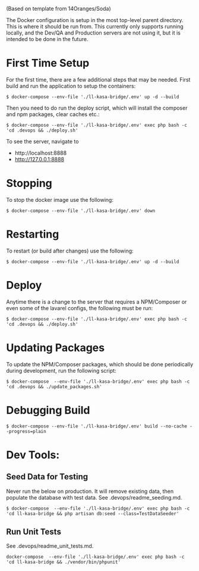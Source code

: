 (Based on template from 14Oranges/Soda)

The Docker configuration is setup in the most top-level parent directory. This is where it should be run from. This currently only
supports running locally, and the Dev/QA and Production servers are not using it, but it is intended to be done in the future. 

# First Time Setup
For the first time, there are a few additional steps that may be needed. First build and run the application to setup 
the containers:
```
$ docker-compose --env-file './ll-kasa-bridge/.env' up -d --build
```

Then you need to do run the deploy script, which will install the composer and npm packages, clear caches etc.:
```
$ docker-compose --env-file './ll-kasa-bridge/.env' exec php bash -c 'cd .devops && ./deploy.sh'
```

To see the server, navigate to
- http://localhost:8888
- http://127.0.0.1:8888

# Stopping
To stop the docker image use the following:
```
$ docker-compose --env-file './ll-kasa-bridge/.env' down
```

# Restarting
To restart (or build after changes) use the following:
```
$ docker-compose --env-file './ll-kasa-bridge/.env' up -d --build
```

# Deploy
Anytime there is a change to the server that requires a NPM/Composer or even some of the lavarel configs, the following must be run:
```
$ docker-compose --env-file './ll-kasa-bridge/.env' exec php bash -c 'cd .devops && ./deploy.sh'
```

# Updating Packages
To update the NPM/Composer packages, which should be done periodically during development, run the following script:
```
$ docker-compose  --env-file './ll-kasa-bridge/.env' exec php bash -c 'cd .devops && ./update_packages.sh'
```

# Debugging Build
```
$ docker-compose --env-file './ll-kasa-bridge/.env' build --no-cache --progress=plain
```



# Dev Tools: 

## Seed Data for Testing
Never run the below on production. It will remove existing data, then populate the database with test data. See .devops/readme_seeding.md.
```
$ docker-compose  --env-file './ll-kasa-bridge/.env' exec php bash -c 'cd ll-kasa-bridge && php artisan db:seed --class=TestDataSeeder'
```

## Run Unit Tests
See .devops/readme_unit_tests.md.
```
docker-compose  --env-file './ll-kasa-bridge/.env' exec php bash -c 'cd ll-kasa-bridge && ./vendor/bin/phpunit'
```